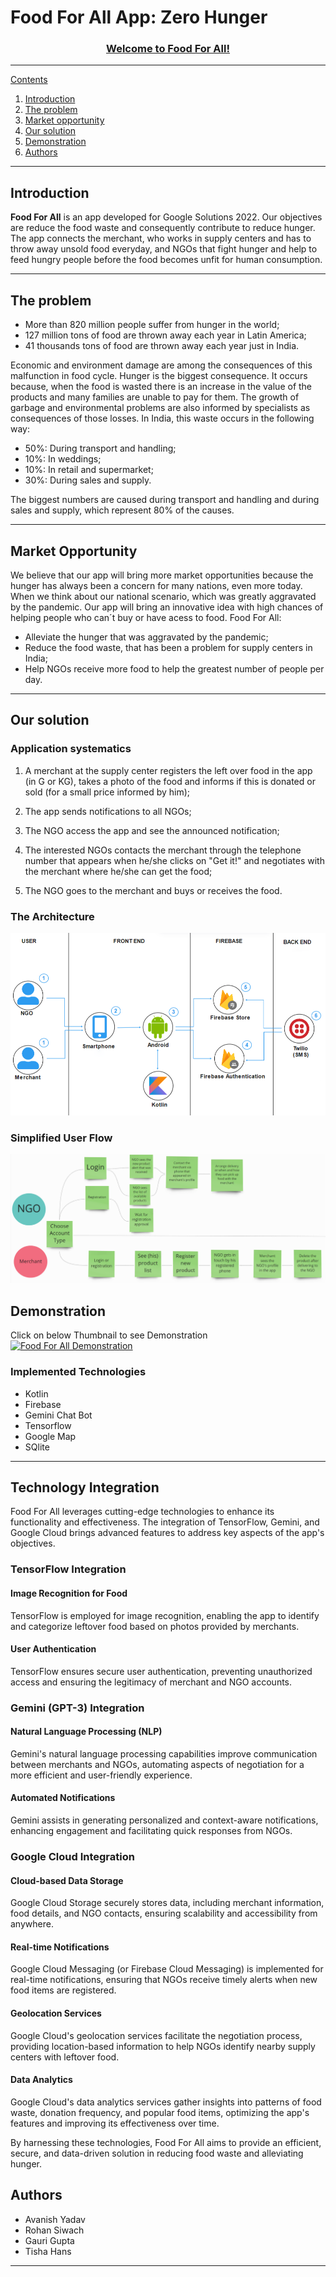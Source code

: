 # Food For All App: Zero Hunger

<p align="center">
  <a href="" rel="noopener">

</p>
<h3 align="center">Welcome to Food For All!</h3>


   

---

Contents 


1. [Introduction](#introduction)
1. [The problem](#the-problem)
1. [Market opportunity](#Market-opportunity)
1. [Our solution](#our-solution)
2. [Demonstration](#Demonstration)
3. [Authors](#authors)

---

## Introduction

__Food For All__ is an app developed for Google Solutions 2022. Our objectives are reduce the food waste and consequently contribute to reduce hunger. The app connects the merchant, who works in supply centers and has to throw away unsold food everyday, and NGOs that fight hunger and help to feed hungry people before the food becomes  unfit for human consumption.


---

## The problem

- More than 820 million people suffer from hunger in the world;
- 127 million tons of food are thrown away each year in Latin America;
- 41 thousands tons of food are thrown away each year just in India.

Economic and environment damage are among the consequences of this malfunction in food cycle. Hunger is the biggest consequence. It occurs because, when the food is wasted there is an increase in the value of the products and many families are unable to pay for them. The growth of garbage and environmental problems are also informed by specialists as consequences of those losses. In India, this waste occurs in the following way:
- 50%: During transport and handling;
- 10%: In weddings;
- 10%: In retail and supermarket;
- 30%: During sales and supply.

The biggest numbers are caused during transport and handling and during sales and supply, which represent 80% of the causes.

---

## Market Opportunity

We believe that our app will bring more market opportunities because the hunger has always been a concern for many nations, even more today. When we think about our national scenario, which was greatly aggravated by the pandemic. Our app will bring an innovative idea with high chances of helping people who can´t buy or have acess to food.
Food For All:

- Alleviate the hunger that was aggravated by the pandemic;
- Reduce the food waste, that has been a problem for supply centers in India;
- Help NGOs receive more food to help the greatest number of people per day.

---

## Our solution

### Application systematics

1. A merchant at the supply center registers the left over food in the app (in G or KG), takes a photo of the food and informs if this is donated or sold (for a small price informed by him);

2. The app sends notifications to all NGOs; 

3. The NGO access the app and see the announced notification;

4. The interested NGOs contacts the merchant through the telephone number that appears when he/she clicks on "Get it!" and negotiates with the merchant where he/she can get the food;

5. The NGO goes to the merchant and buys or receives the food.

### The Architecture

![image info](./img/architecture.png)


### Simplified User Flow  

![image info](./img/user_flow_simpli.png)

## Demonstration

Click on below Thumbnail to see Demonstration
[![Food For All Demonstration](https://github.com/Ashwith2001/FoodForAll/blob/main/img/thumbnail.jpg)](https://youtu.be/4Op3FarztoU)


### Implemented Technologies   

- Kotlin
- Firebase
- Gemini Chat Bot
- Tensorflow
- Google Map
- SQlite

---

## Technology Integration

Food For All leverages cutting-edge technologies to enhance its functionality and effectiveness. The integration of TensorFlow, Gemini, and Google Cloud brings advanced features to address key aspects of the app's objectives.

### TensorFlow Integration

#### Image Recognition for Food

TensorFlow is employed for image recognition, enabling the app to identify and categorize leftover food based on photos provided by merchants.

#### User Authentication

TensorFlow ensures secure user authentication, preventing unauthorized access and ensuring the legitimacy of merchant and NGO accounts.

### Gemini (GPT-3) Integration

#### Natural Language Processing (NLP)

Gemini's natural language processing capabilities improve communication between merchants and NGOs, automating aspects of negotiation for a more efficient and user-friendly experience.

#### Automated Notifications

Gemini assists in generating personalized and context-aware notifications, enhancing engagement and facilitating quick responses from NGOs.

### Google Cloud Integration

#### Cloud-based Data Storage

Google Cloud Storage securely stores data, including merchant information, food details, and NGO contacts, ensuring scalability and accessibility from anywhere.

#### Real-time Notifications

Google Cloud Messaging (or Firebase Cloud Messaging) is implemented for real-time notifications, ensuring that NGOs receive timely alerts when new food items are registered.

#### Geolocation Services

Google Cloud's geolocation services facilitate the negotiation process, providing location-based information to help NGOs identify nearby supply centers with leftover food.

#### Data Analytics

Google Cloud's data analytics services gather insights into patterns of food waste, donation frequency, and popular food items, optimizing the app's features and improving its effectiveness over time.

By harnessing these technologies, Food For All aims to provide an efficient, secure, and data-driven solution in reducing food waste and alleviating hunger.


## Authors

* Avanish Yadav
* Rohan Siwach
* Gauri Gupta
* Tisha Hans


 
---

